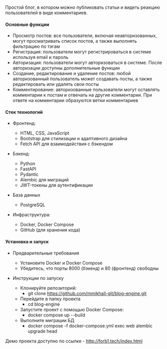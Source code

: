 Простой блог, в котором можно публиковать статьи и видеть реакцию пользователей в виде комментариев.

#### Основные функции
- Просмотр постов: все пользователи, включая неавторизованных, могут просматривать список постов, а также выполнять фильтрацию по тэгам
- Регистрация: пользователи могут регистрироваться в системе используя email и пароль
- Авторизация: пользователи могут авторизоваться в системе. После авторизации доступны дополнительные функции
- Создание, редактирование и удаление постов: любой авторизованный пользователь может создавать посты, а также редактировать или удалять свои посты
- Комментирование: авторизованные пользователи могут оставлять комментарии к постам и отвечать на другие комментарии. При ответе на комментарии образуются ветки комментариев

#### Стек технологий
- Фронтенд:
  - HTML, CSS, JavaScript
  - Bootstrap для стилизации и адаптивного дизайна
  - Fetch API для взаимодействия с бэкендом

- Бэкенд:
  - Python
  - FastAPI
  - Pydantic
  - Alembic для миграций
  - JWT-токены для аутентификации

- База данных
  - PostgreSQL

- Инфраструктура:
  - Docker, Docker Compose
  - GitHub (для хранения кода)

#### Установка и запуск

- Предварительные требования
  - Установите Docker и Docker Compose
  - Убедитесь, что порты 8000 (бэкенд) и 80 (фронтенд) свободны

- Инструкции по запуску
  - Клонируйте репозиторий:
    - git clone https://github.com/mmikhail-git/blog-engine.git
  - Перейдите в папку проекта
    - cd blog-engine  
  - Запустите проект с помощью Docker Compose:
    - docker compose up --build
  - Выполните миграции БД
    - docker compose -f docker-compose.yml exec web alembic upgrade head


 Демо проекта доступно по ссылке - http://forb1.tech/index.html 
